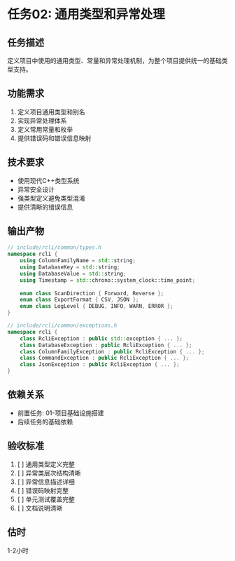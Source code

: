# 任务02: 通用类型和异常处理

## 任务描述
定义项目中使用的通用类型、常量和异常处理机制，为整个项目提供统一的基础类型支持。

## 功能需求
1. 定义项目通用类型和别名
2. 实现异常处理体系
3. 定义常用常量和枚举
4. 提供错误码和错误信息映射

## 技术要求
- 使用现代C++类型系统
- 异常安全设计
- 强类型定义避免类型混淆
- 提供清晰的错误信息

## 输出产物
```cpp
// include/rcli/common/types.h
namespace rcli {
    using ColumnFamilyName = std::string;
    using DatabaseKey = std::string;
    using DatabaseValue = std::string;
    using Timestamp = std::chrono::system_clock::time_point;
    
    enum class ScanDirection { Forward, Reverse };
    enum class ExportFormat { CSV, JSON };
    enum class LogLevel { DEBUG, INFO, WARN, ERROR };
}

// include/rcli/common/exceptions.h
namespace rcli {
    class RcliException : public std::exception { ... };
    class DatabaseException : public RcliException { ... };
    class ColumnFamilyException : public RcliException { ... };
    class CommandException : public RcliException { ... };
    class JsonException : public RcliException { ... };
}
```

## 依赖关系
- 前置任务: 01-项目基础设施搭建
- 后续任务的基础依赖

## 验收标准
1. [ ] 通用类型定义完整
2. [ ] 异常类层次结构清晰
3. [ ] 异常信息描述详细
4. [ ] 错误码映射完整
5. [ ] 单元测试覆盖完整
6. [ ] 文档说明清晰

## 估时
1-2小时 